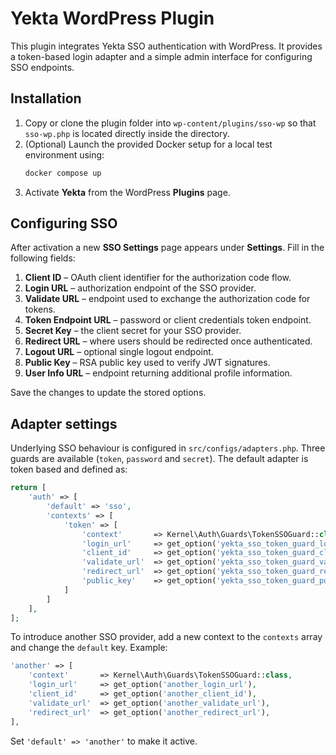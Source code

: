 # Yekta WordPress Plugin

This plugin integrates Yekta SSO authentication with WordPress.
It provides a token-based login adapter and a simple admin interface for configuring SSO endpoints.

## Installation

1. Copy or clone the plugin folder into `wp-content/plugins/sso-wp` so that `sso-wp.php` is located directly inside the directory.
2. (Optional) Launch the provided Docker setup for a local test environment using:
   ```bash
   docker compose up
   ```
3. Activate **Yekta** from the WordPress **Plugins** page.

## Configuring SSO

After activation a new **SSO Settings** page appears under **Settings**. Fill in the following fields:

1. **Client ID** – OAuth client identifier for the authorization code flow.
2. **Login URL** – authorization endpoint of the SSO provider.
3. **Validate URL** – endpoint used to exchange the authorization code for tokens.
4. **Token Endpoint URL** – password or client credentials token endpoint.
5. **Secret Key** – the client secret for your SSO provider.
6. **Redirect URL** – where users should be redirected once authenticated.
7. **Logout URL** – optional single logout endpoint.
8. **Public Key** – RSA public key used to verify JWT signatures.
9. **User Info URL** – endpoint returning additional profile information.

Save the changes to update the stored options.

## Adapter settings

Underlying SSO behaviour is configured in `src/configs/adapters.php`. Three guards are available (`token`, `password` and `secret`). The default adapter is token based and defined as:

```php
return [
    'auth' => [
        'default' => 'sso',
        'contexts' => [
            'token' => [
                'context'       => Kernel\Auth\Guards\TokenSSOGuard::class,
                'login_url'     => get_option('yekta_sso_token_guard_login_url'),
                'client_id'     => get_option('yekta_sso_token_guard_client_id'),
                'validate_url'  => get_option('yekta_sso_token_guard_validate_url'),
                'redirect_url'  => get_option('yekta_sso_token_guard_redirect_url'),
                'public_key'    => get_option('yekta_sso_token_guard_public_key'),
            ]
        ]
    ],
];
```

To introduce another SSO provider, add a new context to the `contexts` array and change the `default` key. Example:

```php
'another' => [
    'context'       => Kernel\Auth\Guards\TokenSSOGuard::class,
    'login_url'     => get_option('another_login_url'),
    'client_id'     => get_option('another_client_id'),
    'validate_url'  => get_option('another_validate_url'),
    'redirect_url'  => get_option('another_redirect_url'),
],
```

Set `'default' => 'another'` to make it active.
